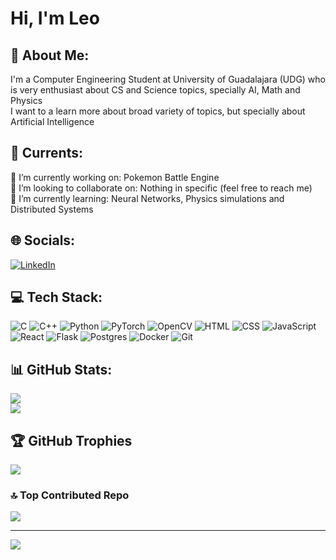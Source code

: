 # Hi, I'm Leo
## 💫 About Me:
I'm a Computer Engineering Student at University of Guadalajara (UDG) who is very enthusiast about CS and Science topics, specially AI, Math and Physics <br>
I want to a learn more about broad variety of topics, but specially about Artificial Intelligence

## 💫 Currents:
🔭 I’m currently working on: Pokemon Battle Engine<br>
👯 I’m looking to collaborate on: Nothing in specific (feel free to reach me)<br>
🌱 I’m currently learning: Neural Networks, Physics simulations and Distributed Systems <br>


## 🌐 Socials:
[![LinkedIn](https://img.shields.io/badge/LinkedIn-%230077B5.svg?logo=linkedin&logoColor=white)](https://linkedin.com/in/www.linkedin.com/in/leonardo-octavio-perez-de-la-torre-164a6b23b) 

## 💻 Tech Stack:
![C](https://img.shields.io/badge/c-%2300599C.svg?style=flat&logo=c&logoColor=white) 
![C++](https://img.shields.io/badge/c%2B%2B-%2300599C.svg?style=flat&logo=c%2B%2B&logoColor=white) 
![Python](https://img.shields.io/badge/python-3670A0?style=flat&logo=python&logoColor=ffdd54) 
![PyTorch](https://img.shields.io/badge/PyTorch-%23EE4C2C.svg?style=flat&logo=pytorch&logoColor=white) 
![OpenCV](https://img.shields.io/badge/OpenCV-%230039A1.svg?style=flat&logo=opencv&logoColor=white) 
![HTML](https://img.shields.io/badge/HTML-%23E34F26.svg?style=flat&logo=html5&logoColor=white) 
![CSS](https://img.shields.io/badge/CSS-%231572B6.svg?style=flat&logo=css3&logoColor=white) 
![JavaScript](https://img.shields.io/badge/JavaScript-%23F7DF1C.svg?style=flat&logo=javascript&logoColor=black) 
![React](https://img.shields.io/badge/React-%2361DAFB.svg?style=flat&logo=react&logoColor=black) 
![Flask](https://img.shields.io/badge/Flask-%23000?style=flat&logo=flask&logoColor=white)
![Postgres](https://img.shields.io/badge/PostgreSQL-%23347B92.svg?style=flat&logo=postgresql&logoColor=white) 
![Docker](https://img.shields.io/badge/Docker-%232496ED.svg?style=flat&logo=docker&logoColor=white) 
![Git](https://img.shields.io/badge/Git-%23F05032.svg?style=flat&logo=git&logoColor=white)
## 📊 GitHub Stats:
![](https://github-readme-stats.vercel.app/api?username=Ldltorre14&theme=radical&hide_border=false&include_all_commits=false&count_private=true)<br/>
![](https://github-readme-streak-stats.herokuapp.com/?user=Ldltorre14&theme=radical&hide_border=false)<br/>

## 🏆 GitHub Trophies
![](https://github-profile-trophy.vercel.app/?username=Ldltorre14&theme=dracula&no-frame=false&no-bg=false&margin-w=4)

### 🔝 Top Contributed Repo
![](https://github-contributor-stats.vercel.app/api?username=Ldltorre14&limit=5&theme=dracula&combine_all_yearly_contributions=true)

---
[![](https://visitcount.itsvg.in/api?id=Ldltorre14&icon=2&color=0)](https://visitcount.itsvg.in)

<!-- Proudly created with GPRM ( https://gprm.itsvg.in ) -->
